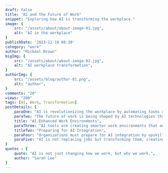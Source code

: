 ```yaml
---
draft: false
title: "AI and the Future of Work"
snippet: "Exploring how AI is transforming the workplace."
image: {
    src: "/assets/about/about-image-01.jpg",
    alt: "AI in the workplace"
}
publishDate: '2023-12-10 08:30'
category: "work"
author: "Michael Brown"
bigImg: {
    src: "/assets/about/about-image-02.jpg",
    alt: "AI workplace transformation",
}
authorImg: {
    src: "/assets/blog/author-01.png",
    alt: "author",
}
comments: "20"
views: "200"
tags: [AI, Work, Transformation]
postDetails: {
    paraOne: "AI is revolutionizing the workplace by automating tasks and providing insights that drive productivity.",
    paraTwo: "The future of work is being shaped by AI technologies that enhance collaboration and innovation.",
    title: "AI-Enhanced Work Environments",
    paraThree: "AI tools are creating smarter work environments that adapt to the needs of employees and businesses.",
    titleTwo: "Preparing for AI Integration",
    paraFour: "Organizations must prepare for AI integration by upskilling employees and fostering a culture of innovation.",
    paraFive: "AI is not replacing jobs but transforming them, creating new opportunities for growth."
}
quotes : {
    quote: "AI is not just changing how we work, but why we work.",
    author: "Sarah Lee"
}
---
```

